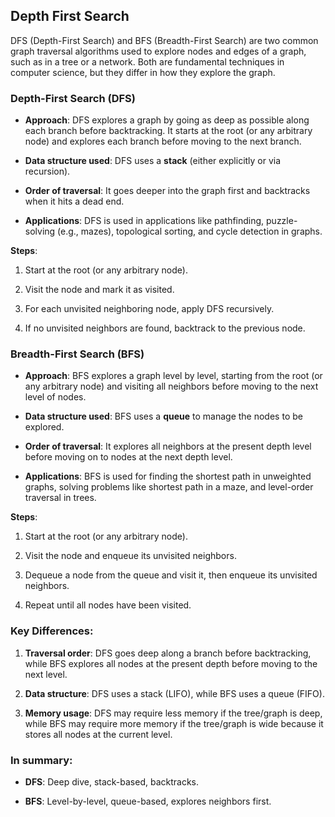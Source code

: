 ## Depth First Search

DFS (Depth-First Search) and BFS (Breadth-First Search) are two common graph traversal algorithms used to explore nodes and edges of a graph, such as in a tree or a network. Both are fundamental techniques in computer science, but they differ in how they explore the graph.

### Depth-First Search (DFS)

*   **Approach**: DFS explores a graph by going as deep as possible along each branch before backtracking. It starts at the root (or any arbitrary node) and explores each branch before moving to the next branch.
    
*   **Data structure used**: DFS uses a **stack** (either explicitly or via recursion).
    
*   **Order of traversal**: It goes deeper into the graph first and backtracks when it hits a dead end.
    
*   **Applications**: DFS is used in applications like pathfinding, puzzle-solving (e.g., mazes), topological sorting, and cycle detection in graphs.
    

**Steps**:

1.  Start at the root (or any arbitrary node).
    
2.  Visit the node and mark it as visited.
    
3.  For each unvisited neighboring node, apply DFS recursively.
    
4.  If no unvisited neighbors are found, backtrack to the previous node.
    

### Breadth-First Search (BFS)

*   **Approach**: BFS explores a graph level by level, starting from the root (or any arbitrary node) and visiting all neighbors before moving to the next level of nodes.
    
*   **Data structure used**: BFS uses a **queue** to manage the nodes to be explored.
    
*   **Order of traversal**: It explores all neighbors at the present depth level before moving on to nodes at the next depth level.
    
*   **Applications**: BFS is used for finding the shortest path in unweighted graphs, solving problems like shortest path in a maze, and level-order traversal in trees.
    

**Steps**:

1.  Start at the root (or any arbitrary node).
    
2.  Visit the node and enqueue its unvisited neighbors.
    
3.  Dequeue a node from the queue and visit it, then enqueue its unvisited neighbors.
    
4.  Repeat until all nodes have been visited.
    

### Key Differences:

1.  **Traversal order**: DFS goes deep along a branch before backtracking, while BFS explores all nodes at the present depth before moving to the next level.
    
2.  **Data structure**: DFS uses a stack (LIFO), while BFS uses a queue (FIFO).
    
3.  **Memory usage**: DFS may require less memory if the tree/graph is deep, while BFS may require more memory if the tree/graph is wide because it stores all nodes at the current level.
    

### In summary:

*   **DFS**: Deep dive, stack-based, backtracks.
    
*   **BFS**: Level-by-level, queue-based, explores neighbors first.